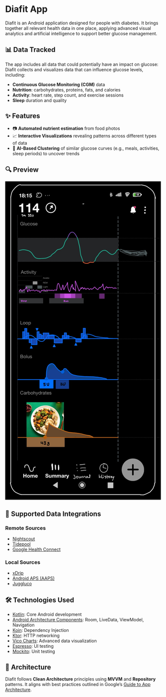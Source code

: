 # Diafit App
Diafit is an Android application designed for people with diabetes. It brings together all relevant health data in one place, applying advanced visual analytics and artificial intelligence to support better glucose management.

## 📊 Data Tracked
The app includes all data that could potentially have an impact on glucose:
Diafit collects and visualizes data that can influence glucose levels, including:
- **Continuous Glucose Monitoring (CGM)** data
- **Nutrition**: carbohydrates, proteins, fats, and calories
- **Activity**: heart rate, step count, and exercise sessions
- **Sleep** duration and quality

## ✨ Features
- 📷 **Automated nutrient estimation** from food photos
- 📈 **Interactive Visualizations** revealing patterns across different types of data
- 🧠 **AI-Based Clustering** of similar glucose curves (e.g., meals, activities, sleep periods) to uncover trends

## 🔍 Preview
![App Mockup](assets/diafit_mockup.jpg)

## 🔌 Supported Data Integrations
### Remote Sources
- [Nightscout](https://nightscout.github.io/)
- [Tidepool](https://www.tidepool.org/)
- [Google Health Connect](https://health.google/health-connect-android/)
  
### Local Sources
- [xDrip](https://github.com/NightscoutFoundation/xDrip)
- [Android APS (AAPS)](https://github.com/nightscout/AndroidAPS)
- [Juggluco](https://github.com/j-kaltes/Juggluco)

## 🛠️ Technologies Used
- [Kotlin](https://developer.android.com/kotlin): Core Android development
- [Android Architecture Components](https://developer.android.com/topic/architecture): Room, LiveData, ViewModel, Navigation
- [Koin](https://github.com/InsertKoinIO/koin): Dependency Injection
- [Ktor](https://github.com/ktorio/ktor): HTTP networking
- [Vico Charts](https://github.com/patrykandpatrick/vico): Advanced data visualization
- [Espresso](https://developer.android.com/training/testing/espresso): UI testing
- [Mockito](https://github.com/mockito/mockito): Unit testing

## 🧱 Architecture
Diafit follows **Clean Architecture** principles using **MVVM** and **Repository** patterns. It aligns with best practices outlined in Google’s [Guide to App Architecture](https://developer.android.com/topic/architecture).
